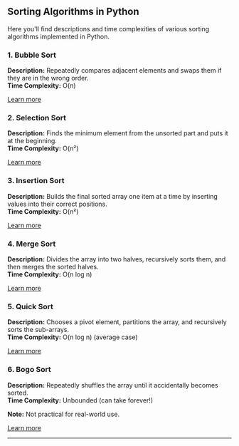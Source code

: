 ## Sorting Algorithms in Python

Here you'll find descriptions and time complexities of various sorting algorithms implemented in Python.

### 1. Bubble Sort

**Description:** Repeatedly compares adjacent elements and swaps them if they are in the wrong order.  
**Time Complexity:** O(n)

[Learn more](https://en.wikipedia.org/wiki/Bubble_sort)

### 2. Selection Sort

**Description:** Finds the minimum element from the unsorted part and puts it at the beginning.  
**Time Complexity:** O(n²)

[Learn more](https://en.wikipedia.org/wiki/Selection_sort)

### 3. Insertion Sort

**Description:** Builds the final sorted array one item at a time by inserting values into their correct positions.  
**Time Complexity:** O(n²)

[Learn more](https://en.wikipedia.org/wiki/Insertion_sort)

### 4. Merge Sort

**Description:** Divides the array into two halves, recursively sorts them, and then merges the sorted halves.  
**Time Complexity:** O(n log n)

[Learn more](https://en.wikipedia.org/wiki/Merge_sort)

### 5. Quick Sort

**Description:** Chooses a pivot element, partitions the array, and recursively sorts the sub-arrays.  
**Time Complexity:** O(n log n) (average case)

[Learn more](https://en.wikipedia.org/wiki/Quicksort)

### 6. Bogo Sort

**Description:** Repeatedly shuffles the array until it accidentally becomes sorted.  
**Time Complexity:** Unbounded (can take forever!)

**Note:** Not practical for real-world use.

[Learn more](https://en.wikipedia.org/wiki/Bogosort)

---
